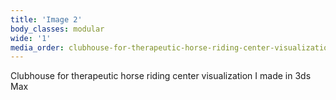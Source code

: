 ```yaml
---
title: 'Image 2'
body_classes: modular
wide: '1'
media_order: clubhouse-for-therapeutic-horse-riding-center-visualization-1.jpg
---
```


Clubhouse for therapeutic horse riding center visualization I made in 3ds Max